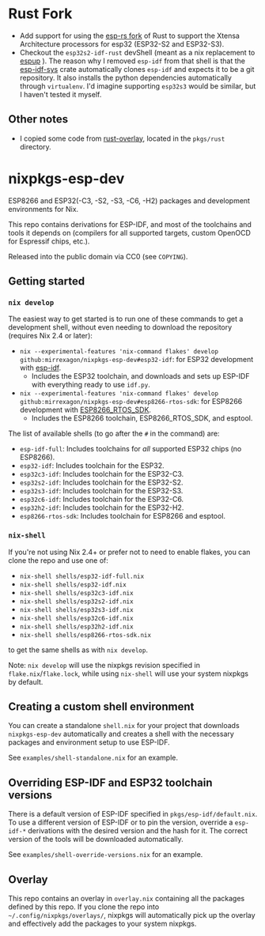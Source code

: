 # Rust Fork
- Add support for using the [esp-rs fork](https://github.com/esp-rs/rust-build) of Rust to support the Xtensa Architecture processors for esp32 (ESP32-S2 and ESP32-S3).
- Checkout the `esp32s2-idf-rust` devShell (meant as a nix replacement to [espup](https://github.com/esp-rs/espup) ). The reason why I removed `esp-idf` from that shell  is that the [esp-idf-sys](https://github.com/esp-rs/esp-idf-sys) crate automatically clones `esp-idf` and expects it to be a git repository. It also installs the python dependencies automatically through `virtualenv`. I'd imagine supporting `esp32s3` would be similar, but I haven't tested it myself.

## Other notes
- I copied some code from [rust-overlay](https://github.com/oxalica/rust-overlay), located in the `pkgs/rust` directory.


# nixpkgs-esp-dev
ESP8266 and ESP32(-C3, -S2, -S3, -C6, -H2) packages and development environments for Nix.

This repo contains derivations for ESP-IDF, and most of the toolchains and tools it depends on (compilers for all supported targets, custom OpenOCD for Espressif chips, etc.).

Released into the public domain via CC0 (see `COPYING`).


## Getting started
### `nix develop`
The easiest way to get started is to run one of these commands to get a development shell, without even needing to download the repository (requires Nix 2.4 or later):

- `nix --experimental-features 'nix-command flakes' develop github:mirrexagon/nixpkgs-esp-dev#esp32-idf`: for ESP32 development with [esp-idf](https://github.com/espressif/esp-idf).
    - Includes the ESP32 toolchain, and downloads and sets up ESP-IDF with everything ready to use `idf.py`.
- `nix --experimental-features 'nix-command flakes' develop github:mirrexagon/nixpkgs-esp-dev#esp8266-rtos-sdk`: for ESP8266 development with [ESP8266_RTOS_SDK](https://github.com/espressif/ESP8266_RTOS_SDK).
    - Includes the ESP8266 toolchain, ESP8266_RTOS_SDK, and esptool.

The list of available shells (to go after the `#` in the command) are:

- `esp-idf-full`: Includes toolchains for _all_ supported ESP32 chips (no ESP8266).
- `esp32-idf`: Includes toolchain for the ESP32.
- `esp32c3-idf`: Includes toolchain for the ESP32-C3.
- `esp32s2-idf`: Includes toolchain for the ESP32-S2.
- `esp32s3-idf`: Includes toolchain for the ESP32-S3.
- `esp32c6-idf`: Includes toolchain for the ESP32-C6.
- `esp32h2-idf`: Includes toolchain for the ESP32-H2.
- `esp8266-rtos-sdk`: Includes toolchain for ESP8266 and esptool.

### `nix-shell`
If you're not using Nix 2.4+ or prefer not to need to enable flakes, you can clone the repo and use one of:

- `nix-shell shells/esp32-idf-full.nix`
- `nix-shell shells/esp32-idf.nix`
- `nix-shell shells/esp32c3-idf.nix`
- `nix-shell shells/esp32s2-idf.nix`
- `nix-shell shells/esp32s3-idf.nix`
- `nix-shell shells/esp32c6-idf.nix`
- `nix-shell shells/esp32h2-idf.nix`
- `nix-shell shells/esp8266-rtos-sdk.nix`

to get the same shells as with `nix develop`.

Note: `nix develop` will use the nixpkgs revision specified in `flake.nix`/`flake.lock`, while using `nix-shell` will use your system nixpkgs by default.


## Creating a custom shell environment
You can create a standalone `shell.nix` for your project that downloads `nixpkgs-esp-dev` automatically and creates a shell with the necessary packages and environment setup to use ESP-IDF.

See `examples/shell-standalone.nix` for an example.


## Overriding ESP-IDF and ESP32 toolchain versions
There is a default version of ESP-IDF specified in `pkgs/esp-idf/default.nix`. To use a different version of ESP-IDF or to pin the version, override a `esp-idf-*` derivations with the desired version and the hash for it. The correct version of the tools will be downloaded automatically.

See `examples/shell-override-versions.nix` for an example.


## Overlay
This repo contains an overlay in `overlay.nix` containing all the packages defined by this repo. If you clone the repo into `~/.config/nixpkgs/overlays/`, nixpkgs will automatically pick up the overlay and effectively add the packages to your system nixpkgs.
